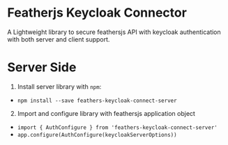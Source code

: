 # Featherjs Keycloak Connector

A Lightweight library to secure feathersjs API with keycloak authentication with both server and client support.

# Server Side

1. Install server library with `npm`:
  - `npm install --save feathers-keycloak-connect-server`

2. Import and configure library with feathersjs application object
  - `import { AuthConfigure } from 'feathers-keycloak-connect-server'`
  - `app.configure(AuthConfigure(keycloakServerOptions))`
  
